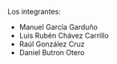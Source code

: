 Los integrantes:

  - Manuel García Garduño
  - Luis Rubén Chávez Carrillo
  - Raúl González Cruz
  - Daniel Butron Otero
